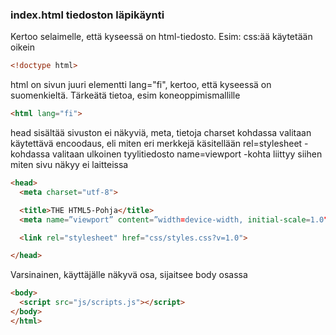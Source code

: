 ### index.html tiedoston läpikäynti

Kertoo selaimelle, että kyseessä on html-tiedosto. Esim: css:ää käytetään oikein
```html
<!doctype html> 
```

html on sivun juuri elementti
lang="fi", kertoo, että kyseessä on suomenkieltä. Tärkeätä tietoa, esim koneoppimismallille
```html
<html lang="fi">
```

head sisältää sivuston ei näkyviä, meta, tietoja
charset kohdassa valitaan käytettävä encoodaus, eli miten eri merkkejä käsitellään
rel=stylesheet - kohdassa valitaan ulkoinen tyylitiedosto
name=viewport -kohta liittyy siihen miten sivu näkyy ei laitteissa
```html
<head>
  <meta charset="utf-8">

  <title>THE HTML5-Pohja</title>
  <meta name=”viewport” content=”width=device-width, initial-scale=1.0">

  <link rel="stylesheet" href="css/styles.css?v=1.0">

</head>
```

Varsinainen, käyttäjälle näkyvä osa, sijaitsee body osassa
```html
<body>
  <script src="js/scripts.js"></script>
</body>
</html>
```

